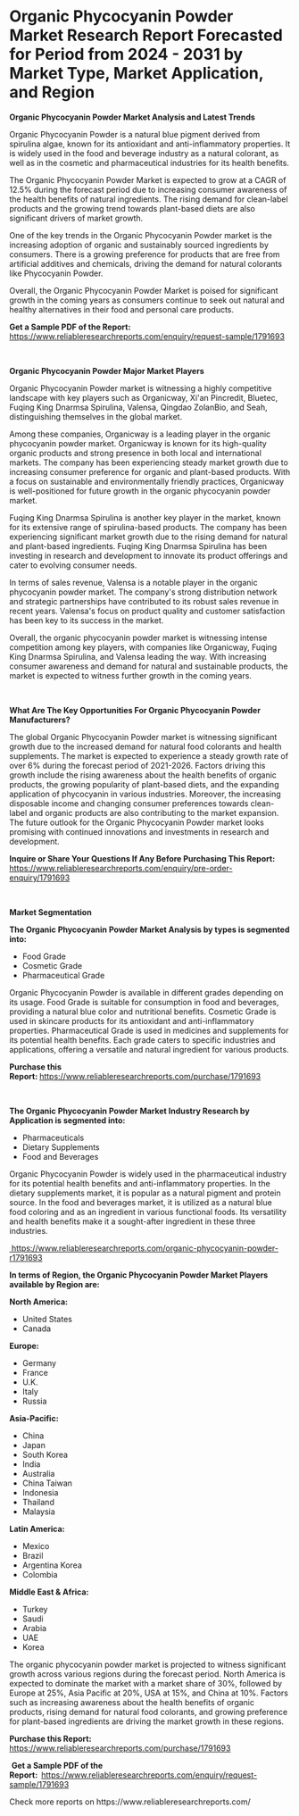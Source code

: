 <p><h1>Organic Phycocyanin Powder Market Research Report Forecasted for Period from 2024 -  2031 by Market Type, Market Application, and Region</h1></p><p><strong>Organic Phycocyanin Powder Market Analysis and Latest Trends</strong></p>
<p><p>Organic Phycocyanin Powder is a natural blue pigment derived from spirulina algae, known for its antioxidant and anti-inflammatory properties. It is widely used in the food and beverage industry as a natural colorant, as well as in the cosmetic and pharmaceutical industries for its health benefits.</p><p>The Organic Phycocyanin Powder Market is expected to grow at a CAGR of 12.5% during the forecast period due to increasing consumer awareness of the health benefits of natural ingredients. The rising demand for clean-label products and the growing trend towards plant-based diets are also significant drivers of market growth.</p><p>One of the key trends in the Organic Phycocyanin Powder market is the increasing adoption of organic and sustainably sourced ingredients by consumers. There is a growing preference for products that are free from artificial additives and chemicals, driving the demand for natural colorants like Phycocyanin Powder.</p><p>Overall, the Organic Phycocyanin Powder Market is poised for significant growth in the coming years as consumers continue to seek out natural and healthy alternatives in their food and personal care products.</p></p>
<p><strong>Get a Sample PDF of the Report:&nbsp;</strong> <a href="https://www.reliableresearchreports.com/enquiry/request-sample/1791693">https://www.reliableresearchreports.com/enquiry/request-sample/1791693</a></p>
<p>&nbsp;</p>
<p><strong>Organic Phycocyanin Powder Major Market Players</strong></p>
<p><p>Organic Phycocyanin Powder market is witnessing a highly competitive landscape with key players such as Organicway, Xi'an Pincredit, Bluetec, Fuqing King Dnarmsa Spirulina, Valensa, Qingdao ZolanBio, and Seah, distinguishing themselves in the global market. </p><p>Among these companies, Organicway is a leading player in the organic phycocyanin powder market. Organicway is known for its high-quality organic products and strong presence in both local and international markets. The company has been experiencing steady market growth due to increasing consumer preference for organic and plant-based products. With a focus on sustainable and environmentally friendly practices, Organicway is well-positioned for future growth in the organic phycocyanin powder market.</p><p>Fuqing King Dnarmsa Spirulina is another key player in the market, known for its extensive range of spirulina-based products. The company has been experiencing significant market growth due to the rising demand for natural and plant-based ingredients. Fuqing King Dnarmsa Spirulina has been investing in research and development to innovate its product offerings and cater to evolving consumer needs.</p><p>In terms of sales revenue, Valensa is a notable player in the organic phycocyanin powder market. The company's strong distribution network and strategic partnerships have contributed to its robust sales revenue in recent years. Valensa's focus on product quality and customer satisfaction has been key to its success in the market.</p><p>Overall, the organic phycocyanin powder market is witnessing intense competition among key players, with companies like Organicway, Fuqing King Dnarmsa Spirulina, and Valensa leading the way. With increasing consumer awareness and demand for natural and sustainable products, the market is expected to witness further growth in the coming years.</p></p>
<p>&nbsp;</p>
<p><strong>What Are The Key Opportunities For Organic Phycocyanin Powder Manufacturers?</strong></p>
<p><p>The global Organic Phycocyanin Powder market is witnessing significant growth due to the increased demand for natural food colorants and health supplements. The market is expected to experience a steady growth rate of over 6% during the forecast period of 2021-2026. Factors driving this growth include the rising awareness about the health benefits of organic products, the growing popularity of plant-based diets, and the expanding application of phycocyanin in various industries. Moreover, the increasing disposable income and changing consumer preferences towards clean-label and organic products are also contributing to the market expansion. The future outlook for the Organic Phycocyanin Powder market looks promising with continued innovations and investments in research and development.</p></p>
<p><strong>Inquire or Share Your Questions If Any Before Purchasing This Report:</strong> <a href="https://www.reliableresearchreports.com/enquiry/pre-order-enquiry/1791693">https://www.reliableresearchreports.com/enquiry/pre-order-enquiry/1791693</a></p>
<p>&nbsp;</p>
<p><strong>Market Segmentation</strong></p>
<p><strong>The Organic Phycocyanin Powder Market Analysis by types is segmented into:</strong></p>
<p><ul><li>Food Grade</li><li>Cosmetic Grade</li><li>Pharmaceutical Grade</li></ul></p>
<p><p>Organic Phycocyanin Powder is available in different grades depending on its usage. Food Grade is suitable for consumption in food and beverages, providing a natural blue color and nutritional benefits. Cosmetic Grade is used in skincare products for its antioxidant and anti-inflammatory properties. Pharmaceutical Grade is used in medicines and supplements for its potential health benefits. Each grade caters to specific industries and applications, offering a versatile and natural ingredient for various products.</p></p>
<p><strong>Purchase this Report:&nbsp;</strong><a href="https://www.reliableresearchreports.com/purchase/1791693">https://www.reliableresearchreports.com/purchase/1791693</a></p>
<p>&nbsp;</p>
<p><strong>The Organic Phycocyanin Powder Market Industry Research by Application is segmented into:</strong></p>
<p><ul><li>Pharmaceuticals</li><li>Dietary Supplements</li><li>Food and Beverages</li></ul></p>
<p><p>Organic Phycocyanin Powder is widely used in the pharmaceutical industry for its potential health benefits and anti-inflammatory properties. In the dietary supplements market, it is popular as a natural pigment and protein source. In the food and beverages market, it is utilized as a natural blue food coloring and as an ingredient in various functional foods. Its versatility and health benefits make it a sought-after ingredient in these three industries.</p></p>
<p><a href="https://www.reliableresearchreports.com/organic-phycocyanin-powder-r1791693">&nbsp;https://www.reliableresearchreports.com/organic-phycocyanin-powder-r1791693</a></p>
<p><strong>In terms of Region, the Organic Phycocyanin Powder Market Players available by Region are:</strong></p>
<p>
    <p> <strong> North America: </strong>
        <ul>
            <li>United States</li>
            <li>Canada</li>
        </ul>
        </p> 
    <p> <strong> Europe: </strong>
        <ul>
            <li>Germany</li>
            <li>France</li>
            <li>U.K.</li>
            <li>Italy</li>
            <li>Russia</li>
        </ul>
        </p> 
    <p> <strong> Asia-Pacific: </strong>
        <ul>
            <li>China</li>
            <li>Japan</li>
            <li>South Korea</li>
            <li>India</li>
            <li>Australia</li>
            <li>China Taiwan</li>
            <li>Indonesia</li>
            <li>Thailand</li>
            <li>Malaysia</li>
        </ul>
        </p> 
    <p> <strong> Latin America: </strong>
        <ul>
            <li>Mexico</li>
            <li>Brazil</li>
            <li>Argentina Korea</li>
            <li>Colombia</li>
        </ul>
        </p> 
    <p> <strong> Middle East & Africa: </strong>
        <ul>
            <li>Turkey</li>
            <li>Saudi</li>
            <li>Arabia</li>
            <li>UAE</li>
            <li>Korea</li>
        </ul>
    </p>
    </p>
<p><p>The organic phycocyanin powder market is projected to witness significant growth across various regions during the forecast period. North America is expected to dominate the market with a market share of 30%, followed by Europe at 25%, Asia Pacific at 20%, USA at 15%, and China at 10%. Factors such as increasing awareness about the health benefits of organic products, rising demand for natural food colorants, and growing preference for plant-based ingredients are driving the market growth in these regions.</p></p>
<p><strong>Purchase this Report: </strong><a href="https://www.reliableresearchreports.com/purchase/1791693">https://www.reliableresearchreports.com/purchase/1791693</a></p>
<p>&nbsp;<strong>Get a Sample PDF of the Report:&nbsp;&nbsp;</strong><a href="https://www.reliableresearchreports.com/enquiry/request-sample/1791693">https://www.reliableresearchreports.com/enquiry/request-sample/1791693</a></p>
<p><strong></strong></p>
<p>Check more reports on https://www.reliableresearchreports.com/</p>